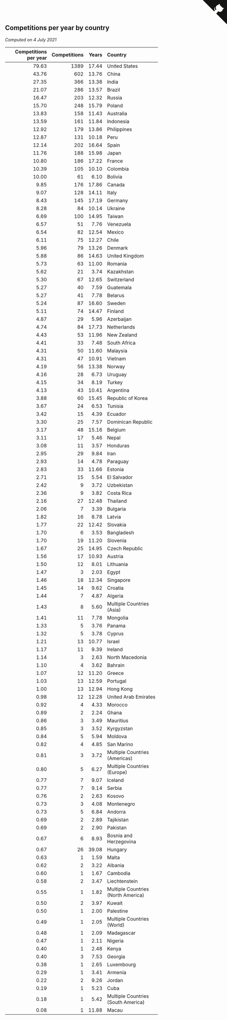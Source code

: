 ## Competitions per year by country

*Computed on  4 July 2021*

| Competitions per year | Competitions | Years | Country |
| ---: | ---: | ---: | :--- |
| 79.63 | 1389 | 17.44 | United States |
| 43.76 | 602 | 13.76 | China |
| 27.35 | 366 | 13.38 | India |
| 21.07 | 286 | 13.57 | Brazil |
| 16.47 | 203 | 12.32 | Russia |
| 15.70 | 248 | 15.79 | Poland |
| 13.83 | 158 | 11.43 | Australia |
| 13.59 | 161 | 11.84 | Indonesia |
| 12.92 | 179 | 13.86 | Philippines |
| 12.87 | 131 | 10.18 | Peru |
| 12.14 | 202 | 16.64 | Spain |
| 11.76 | 188 | 15.98 | Japan |
| 10.80 | 186 | 17.22 | France |
| 10.39 | 105 | 10.10 | Colombia |
| 10.00 | 61 | 6.10 | Bolivia |
| 9.85 | 176 | 17.86 | Canada |
| 9.07 | 128 | 14.11 | Italy |
| 8.43 | 145 | 17.19 | Germany |
| 8.28 | 84 | 10.14 | Ukraine |
| 6.69 | 100 | 14.95 | Taiwan |
| 6.57 | 51 | 7.76 | Venezuela |
| 6.54 | 82 | 12.54 | Mexico |
| 6.11 | 75 | 12.27 | Chile |
| 5.96 | 79 | 13.26 | Denmark |
| 5.88 | 86 | 14.63 | United Kingdom |
| 5.73 | 63 | 11.00 | Romania |
| 5.62 | 21 | 3.74 | Kazakhstan |
| 5.30 | 67 | 12.65 | Switzerland |
| 5.27 | 40 | 7.59 | Guatemala |
| 5.27 | 41 | 7.78 | Belarus |
| 5.24 | 87 | 16.60 | Sweden |
| 5.11 | 74 | 14.47 | Finland |
| 4.87 | 29 | 5.96 | Azerbaijan |
| 4.74 | 84 | 17.73 | Netherlands |
| 4.43 | 53 | 11.96 | New Zealand |
| 4.41 | 33 | 7.48 | South Africa |
| 4.31 | 50 | 11.60 | Malaysia |
| 4.31 | 47 | 10.91 | Vietnam |
| 4.19 | 56 | 13.38 | Norway |
| 4.16 | 28 | 6.73 | Uruguay |
| 4.15 | 34 | 8.19 | Turkey |
| 4.13 | 43 | 10.41 | Argentina |
| 3.88 | 60 | 15.45 | Republic of Korea |
| 3.67 | 24 | 6.53 | Tunisia |
| 3.42 | 15 | 4.39 | Ecuador |
| 3.30 | 25 | 7.57 | Dominican Republic |
| 3.17 | 48 | 15.16 | Belgium |
| 3.11 | 17 | 5.46 | Nepal |
| 3.08 | 11 | 3.57 | Honduras |
| 2.95 | 29 | 9.84 | Iran |
| 2.93 | 14 | 4.78 | Paraguay |
| 2.83 | 33 | 11.66 | Estonia |
| 2.71 | 15 | 5.54 | El Salvador |
| 2.42 | 9 | 3.72 | Uzbekistan |
| 2.36 | 9 | 3.82 | Costa Rica |
| 2.16 | 27 | 12.48 | Thailand |
| 2.06 | 7 | 3.39 | Bulgaria |
| 1.82 | 16 | 8.78 | Latvia |
| 1.77 | 22 | 12.42 | Slovakia |
| 1.70 | 6 | 3.53 | Bangladesh |
| 1.70 | 19 | 11.20 | Slovenia |
| 1.67 | 25 | 14.95 | Czech Republic |
| 1.56 | 17 | 10.93 | Austria |
| 1.50 | 12 | 8.01 | Lithuania |
| 1.47 | 3 | 2.03 | Egypt |
| 1.46 | 18 | 12.34 | Singapore |
| 1.45 | 14 | 9.62 | Croatia |
| 1.44 | 7 | 4.87 | Algeria |
| 1.43 | 8 | 5.60 | Multiple Countries (Asia) |
| 1.41 | 11 | 7.78 | Mongolia |
| 1.33 | 5 | 3.76 | Panama |
| 1.32 | 5 | 3.78 | Cyprus |
| 1.21 | 13 | 10.77 | Israel |
| 1.17 | 11 | 9.39 | Ireland |
| 1.14 | 3 | 2.63 | North Macedonia |
| 1.10 | 4 | 3.62 | Bahrain |
| 1.07 | 12 | 11.20 | Greece |
| 1.03 | 13 | 12.59 | Portugal |
| 1.00 | 13 | 12.94 | Hong Kong |
| 0.98 | 12 | 12.28 | United Arab Emirates |
| 0.92 | 4 | 4.33 | Morocco |
| 0.89 | 2 | 2.24 | Ghana |
| 0.86 | 3 | 3.49 | Mauritius |
| 0.85 | 3 | 3.52 | Kyrgyzstan |
| 0.84 | 5 | 5.94 | Moldova |
| 0.82 | 4 | 4.85 | San Marino |
| 0.81 | 3 | 3.72 | Multiple Countries (Americas) |
| 0.80 | 5 | 6.27 | Multiple Countries (Europe) |
| 0.77 | 7 | 9.07 | Iceland |
| 0.77 | 7 | 9.14 | Serbia |
| 0.76 | 2 | 2.63 | Kosovo |
| 0.73 | 3 | 4.08 | Montenegro |
| 0.73 | 5 | 6.84 | Andorra |
| 0.69 | 2 | 2.89 | Tajikistan |
| 0.69 | 2 | 2.90 | Pakistan |
| 0.67 | 6 | 8.93 | Bosnia and Herzegovina |
| 0.67 | 26 | 39.08 | Hungary |
| 0.63 | 1 | 1.59 | Malta |
| 0.62 | 2 | 3.22 | Albania |
| 0.60 | 1 | 1.67 | Cambodia |
| 0.58 | 2 | 3.47 | Liechtenstein |
| 0.55 | 1 | 1.82 | Multiple Countries (North America) |
| 0.50 | 2 | 3.97 | Kuwait |
| 0.50 | 1 | 2.00 | Palestine |
| 0.49 | 1 | 2.05 | Multiple Countries (World) |
| 0.48 | 1 | 2.09 | Madagascar |
| 0.47 | 1 | 2.11 | Nigeria |
| 0.40 | 1 | 2.48 | Kenya |
| 0.40 | 3 | 7.53 | Georgia |
| 0.38 | 1 | 2.65 | Luxembourg |
| 0.29 | 1 | 3.41 | Armenia |
| 0.22 | 2 | 9.26 | Jordan |
| 0.19 | 1 | 5.23 | Cuba |
| 0.18 | 1 | 5.42 | Multiple Countries (South America) |
| 0.08 | 1 | 11.88 | Macau |


<a href="https://github.com/jonatanklosko/wca_statistics" class="github-corner" aria-label="View source on Github"><svg width="80" height="80" viewBox="0 0 250 250" style="fill:#151513; color:#fff; position: absolute; top: 0; border: 0; right: 0;" aria-hidden="true"><path d="M0,0 L115,115 L130,115 L142,142 L250,250 L250,0 Z"></path><path d="M128.3,109.0 C113.8,99.7 119.0,89.6 119.0,89.6 C122.0,82.7 120.5,78.6 120.5,78.6 C119.2,72.0 123.4,76.3 123.4,76.3 C127.3,80.9 125.5,87.3 125.5,87.3 C122.9,97.6 130.6,101.9 134.4,103.2" fill="currentColor" style="transform-origin: 130px 106px;" class="octo-arm"></path><path d="M115.0,115.0 C114.9,115.1 118.7,116.5 119.8,115.4 L133.7,101.6 C136.9,99.2 139.9,98.4 142.2,98.6 C133.8,88.0 127.5,74.4 143.8,58.0 C148.5,53.4 154.0,51.2 159.7,51.0 C160.3,49.4 163.2,43.6 171.4,40.1 C171.4,40.1 176.1,42.5 178.8,56.2 C183.1,58.6 187.2,61.8 190.9,65.4 C194.5,69.0 197.7,73.2 200.1,77.6 C213.8,80.2 216.3,84.9 216.3,84.9 C212.7,93.1 206.9,96.0 205.4,96.6 C205.1,102.4 203.0,107.8 198.3,112.5 C181.9,128.9 168.3,122.5 157.7,114.1 C157.9,116.9 156.7,120.9 152.7,124.9 L141.0,136.5 C139.8,137.7 141.6,141.9 141.8,141.8 Z" fill="currentColor" class="octo-body"></path></svg></a><style>.github-corner:hover .octo-arm{animation:octocat-wave 560ms ease-in-out}@keyframes octocat-wave{0%,100%{transform:rotate(0)}20%,60%{transform:rotate(-25deg)}40%,80%{transform:rotate(10deg)}}@media (max-width:500px){.github-corner:hover .octo-arm{animation:none}.github-corner .octo-arm{animation:octocat-wave 560ms ease-in-out}}</style>
